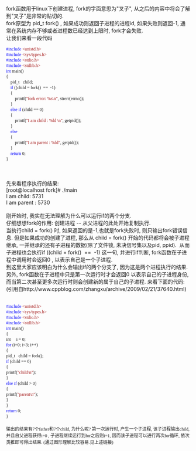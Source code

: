 <!--
author: qingliangcn
date: 2009-05-10
title: linux下fork函数的一些理解
tags: fork,linux
category: Linux/Unix/BSD
status: publish
summary: fork函数用于linux下创建进程, fork的字面意思为&quot;叉子&quot;, 从之后的内容中将会了解到&quot;叉子&quot;是非常的贴切的.fork原型为 pid_t fork() , 如果成功则返回子进程的进程id, 如果失败则返回-1, 通常在系统内存不够
-->

<p>fork函数用于linux下创建进程, fork的字面意思为&quot;叉子&quot;, 从之后的内容中将会了解到&quot;叉子&quot;是非常的贴切的.<br />
fork原型为 pid_t fork() , 如果成功则返回子进程的进程id, 如果失败则返回-1, 通常在系统内存不够或者进程数已经达到上限时, fork才会失败.<br />
让我们来看一段代码<!--more--></p>
<p class="p0" style="margin-top: 0pt; margin-bottom: 0pt"><span style="font-family: 'Times New Roman'; color: rgb(0,0,255); font-size: 9pt; mso-spacerun: 'yes'">#include</span><span style="font-family: 'Times New Roman'; font-size: 9pt; mso-spacerun: 'yes'">&nbsp;</span><span style="font-family: 'Times New Roman'; color: rgb(163,21,21); font-size: 9pt; mso-spacerun: 'yes'">&lt;unistd.h&gt;</span></p>
<p class="p0" style="margin-top: 0pt; margin-bottom: 0pt"><span style="font-family: 'Times New Roman'; color: rgb(0,0,255); font-size: 9pt; mso-spacerun: 'yes'">#include</span><span style="font-family: 'Times New Roman'; font-size: 9pt; mso-spacerun: 'yes'">&nbsp;</span><span style="font-family: 'Times New Roman'; color: rgb(163,21,21); font-size: 9pt; mso-spacerun: 'yes'">&lt;sys/types.h&gt;</span><span style="font-family: 'Times New Roman'; color: rgb(163,21,21); font-size: 9pt; mso-spacerun: 'yes'"><o:p></o:p></span></p>
<p class="p0" style="margin-top: 0pt; margin-bottom: 0pt"><span style="font-family: 'Times New Roman'; color: rgb(0,0,255); font-size: 9pt; mso-spacerun: 'yes'">#include</span><span style="font-family: 'Times New Roman'; font-size: 9pt; mso-spacerun: 'yes'">&nbsp;</span><span style="font-family: 'Times New Roman'; color: rgb(163,21,21); font-size: 9pt; mso-spacerun: 'yes'">&lt;stdio.h&gt;</span><span style="font-family: 'Times New Roman'; color: rgb(163,21,21); font-size: 9pt; mso-spacerun: 'yes'"><o:p></o:p></span></p>
<p class="p0" style="margin-top: 0pt; margin-bottom: 0pt"><span style="font-family: 'Times New Roman'; color: rgb(0,0,255); font-size: 9pt; mso-spacerun: 'yes'">#include</span><span style="font-family: 'Times New Roman'; font-size: 9pt; mso-spacerun: 'yes'">&nbsp;</span><span style="font-family: 'Times New Roman'; color: rgb(163,21,21); font-size: 9pt; mso-spacerun: 'yes'">&lt;stdlib.h&gt;</span><span style="font-family: 'Times New Roman'; color: rgb(163,21,21); font-size: 9pt; mso-spacerun: 'yes'"><o:p></o:p></span></p>
<p class="p0" style="margin-top: 0pt; margin-bottom: 0pt"><span style="font-family: 'Times New Roman'; color: rgb(163,21,21); font-size: 9pt; mso-spacerun: 'yes'"><o:p></o:p></span></p>
<p class="p0" style="margin-top: 0pt; margin-bottom: 0pt"><span style="font-family: 'Times New Roman'; color: rgb(0,0,255); font-size: 9pt; mso-spacerun: 'yes'">int</span><span style="font-family: 'Times New Roman'; font-size: 9pt; mso-spacerun: 'yes'">&nbsp;main()</span><span style="font-family: 'Times New Roman'; font-size: 9pt; mso-spacerun: 'yes'"><o:p></o:p></span></p>
<p class="p0" style="margin-top: 0pt; margin-bottom: 0pt"><span style="font-family: 'Times New Roman'; font-size: 9pt; mso-spacerun: 'yes'">{</span><span style="font-family: 'Times New Roman'; font-size: 9pt; mso-spacerun: 'yes'"><o:p></o:p></span></p>
<p class="p0" style="margin-top: 0pt; margin-bottom: 0pt"><span style="font-family: 'Times New Roman'; font-size: 9pt; mso-spacerun: 'yes'">&nbsp;&nbsp;&nbsp;&nbsp;pid_t&nbsp;&nbsp;&nbsp;child;</span><span style="font-family: 'Times New Roman'; font-size: 9pt; mso-spacerun: 'yes'"><o:p></o:p></span></p>
<p class="p0" style="margin-top: 0pt; margin-bottom: 0pt"><span style="font-family: 'Times New Roman'; font-size: 9pt; mso-spacerun: 'yes'"><o:p></o:p></span></p>
<p class="p0" style="margin-top: 0pt; margin-bottom: 0pt"><span style="font-family: 'Times New Roman'; font-size: 9pt; mso-spacerun: 'yes'">&nbsp;&nbsp;&nbsp;&nbsp;</span><span style="font-family: 'Times New Roman'; color: rgb(0,0,255); font-size: 9pt; mso-spacerun: 'yes'">if</span><span style="font-family: 'Times New Roman'; font-size: 9pt; mso-spacerun: 'yes'">&nbsp;((child&nbsp;=&nbsp;fork()&nbsp;&nbsp;==&nbsp;&nbsp;-1)</span><span style="font-family: 'Times New Roman'; font-size: 9pt; mso-spacerun: 'yes'"><o:p></o:p></span></p>
<p class="p0" style="margin-top: 0pt; margin-bottom: 0pt"><span style="font-family: 'Times New Roman'; font-size: 9pt; mso-spacerun: 'yes'">&nbsp;&nbsp;&nbsp;&nbsp;{</span><span style="font-family: 'Times New Roman'; font-size: 9pt; mso-spacerun: 'yes'"><o:p></o:p></span></p>
<p class="p0" style="margin-top: 0pt; margin-bottom: 0pt"><span style="font-family: 'Times New Roman'; font-size: 9pt; mso-spacerun: 'yes'">&nbsp;&nbsp;&nbsp;&nbsp;&nbsp;&nbsp;&nbsp;&nbsp;printf(</span><span style="font-family: 'Times New Roman'; color: rgb(163,21,21); font-size: 9pt; mso-spacerun: 'yes'">&quot;fork&nbsp;error:&nbsp;%s\n&quot;</span><span style="font-family: 'Times New Roman'; font-size: 9pt; mso-spacerun: 'yes'">,&nbsp;strerr(errno));</span><span style="font-family: 'Times New Roman'; font-size: 9pt; mso-spacerun: 'yes'"><o:p></o:p></span></p>
<p class="p0" style="margin-top: 0pt; margin-bottom: 0pt"><span style="font-family: 'Times New Roman'; font-size: 9pt; mso-spacerun: 'yes'">&nbsp;&nbsp;&nbsp;&nbsp;}</span><span style="font-family: 'Times New Roman'; font-size: 9pt; mso-spacerun: 'yes'"><o:p></o:p></span></p>
<p class="p0" style="margin-top: 0pt; margin-bottom: 0pt"><span style="font-family: 'Times New Roman'; font-size: 9pt; mso-spacerun: 'yes'">&nbsp;&nbsp;&nbsp;&nbsp;</span><span style="font-family: 'Times New Roman'; color: rgb(0,0,255); font-size: 9pt; mso-spacerun: 'yes'">else</span><span style="font-family: 'Times New Roman'; font-size: 9pt; mso-spacerun: 'yes'">&nbsp;</span><span style="font-family: 'Times New Roman'; color: rgb(0,0,255); font-size: 9pt; mso-spacerun: 'yes'">if</span><span style="font-family: 'Times New Roman'; font-size: 9pt; mso-spacerun: 'yes'">&nbsp;(child&nbsp;==&nbsp;0)</span><span style="font-family: 'Times New Roman'; font-size: 9pt; mso-spacerun: 'yes'"><o:p></o:p></span></p>
<p class="p0" style="margin-top: 0pt; margin-bottom: 0pt"><span style="font-family: 'Times New Roman'; font-size: 9pt; mso-spacerun: 'yes'">&nbsp;&nbsp;&nbsp;&nbsp;{</span><span style="font-family: 'Times New Roman'; font-size: 9pt; mso-spacerun: 'yes'"><o:p></o:p></span></p>
<p class="p0" style="margin-top: 0pt; margin-bottom: 0pt"><span style="font-family: 'Times New Roman'; font-size: 9pt; mso-spacerun: 'yes'">&nbsp;&nbsp;&nbsp;&nbsp;&nbsp;&nbsp;&nbsp;&nbsp;printf(</span><span style="font-family: 'Times New Roman'; color: rgb(163,21,21); font-size: 9pt; mso-spacerun: 'yes'">&quot;I&nbsp;am&nbsp;child&nbsp;:&nbsp;%ld&nbsp;\n&quot;</span><span style="font-family: 'Times New Roman'; font-size: 9pt; mso-spacerun: 'yes'">,&nbsp;getpid());</span><span style="font-family: 'Times New Roman'; font-size: 9pt; mso-spacerun: 'yes'"><o:p></o:p></span></p>
<p class="p0" style="margin-top: 0pt; margin-bottom: 0pt"><span style="font-family: 'Times New Roman'; font-size: 9pt; mso-spacerun: 'yes'">&nbsp;&nbsp;&nbsp;&nbsp;}</span><span style="font-family: 'Times New Roman'; font-size: 9pt; mso-spacerun: 'yes'"><o:p></o:p></span></p>
<p class="p0" style="margin-top: 0pt; margin-bottom: 0pt"><span style="font-family: 'Times New Roman'; font-size: 9pt; mso-spacerun: 'yes'">&nbsp;&nbsp;&nbsp;&nbsp;</span><span style="font-family: 'Times New Roman'; color: rgb(0,0,255); font-size: 9pt; mso-spacerun: 'yes'">else</span><span style="font-family: 'Times New Roman'; color: rgb(0,0,255); font-size: 9pt; mso-spacerun: 'yes'"><o:p></o:p></span></p>
<p class="p0" style="margin-top: 0pt; margin-bottom: 0pt"><span style="font-family: 'Times New Roman'; font-size: 9pt; mso-spacerun: 'yes'">&nbsp;&nbsp;&nbsp;&nbsp;{</span><span style="font-family: 'Times New Roman'; font-size: 9pt; mso-spacerun: 'yes'"><o:p></o:p></span></p>
<p class="p0" style="margin-top: 0pt; margin-bottom: 0pt"><span style="font-family: 'Times New Roman'; font-size: 9pt; mso-spacerun: 'yes'">&nbsp;&nbsp;&nbsp;&nbsp;&nbsp;&nbsp;&nbsp;&nbsp;printf(</span><span style="font-family: 'Times New Roman'; color: rgb(163,21,21); font-size: 9pt; mso-spacerun: 'yes'">&quot;I&nbsp;am&nbsp;parent&nbsp;:&nbsp;%ld&quot;</span><span style="font-family: 'Times New Roman'; font-size: 9pt; mso-spacerun: 'yes'">,&nbsp;getpid());</span><span style="font-family: 'Times New Roman'; font-size: 9pt; mso-spacerun: 'yes'"><o:p></o:p></span></p>
<p class="p0" style="margin-top: 0pt; margin-bottom: 0pt"><span style="font-family: 'Times New Roman'; font-size: 9pt; mso-spacerun: 'yes'">&nbsp;&nbsp;&nbsp;&nbsp;}</span><span style="font-family: 'Times New Roman'; font-size: 9pt; mso-spacerun: 'yes'"><o:p></o:p></span></p>
<p class="p0" style="margin-top: 0pt; margin-bottom: 0pt"><span style="font-family: 'Times New Roman'; font-size: 9pt; mso-spacerun: 'yes'"><o:p></o:p></span></p>
<p class="p0" style="margin-top: 0pt; margin-bottom: 0pt"><span style="font-family: 'Times New Roman'; font-size: 9pt; mso-spacerun: 'yes'">&nbsp;&nbsp;&nbsp;&nbsp;</span><span style="font-family: 'Times New Roman'; color: rgb(0,0,255); font-size: 9pt; mso-spacerun: 'yes'">return</span><span style="font-family: 'Times New Roman'; font-size: 9pt; mso-spacerun: 'yes'">&nbsp;0;</span><span style="font-family: 'Times New Roman'; font-size: 9pt; mso-spacerun: 'yes'"><o:p></o:p></span></p>
<p class="p0" style="margin-top: 0pt; margin-bottom: 0pt"><span style="font-family: 'Times New Roman'; font-size: 9pt; mso-spacerun: 'yes'">}</span></p>
<p><span style="font-family: 'Times New Roman'; font-size: 9pt; mso-spacerun: 'yes'">
<p class="p0" style="margin-top: 0pt; margin-bottom: 0pt">
<p class="p0" style="margin-top: 0pt; margin-bottom: 0pt">&nbsp;</p>
<p class="p0" style="margin-top: 0pt; margin-bottom: 0pt">&nbsp;</p>
先来看程序执行的结果:<br />
[root@localhost fork]# ./main<br />
I am child: 5731<br />
I am parent : 5730<br />
<br />
刚开始时, 我实在无法理解为什么可以运行if的两个分支. <br />
仔细想想fork的作用: 创建进程 -- 从父进程的此处开始复制执行.&nbsp;&nbsp;<br />
当执行child = fork() 时, 如果返回的是-1,也就是fork失败时, 则只输出fork错误信息. 但是如果成功的创建了进程, 那么从 child = fork() 开始的代码都将会被子进程继承, 一并继承的还有子进程的数据(除了文件锁, 未决信号集以及pid, ppid).&nbsp;&nbsp;从而子进程也会执行if ((child = fork()&nbsp;&nbsp;==&nbsp;&nbsp;-1) 这一句, 并进行if判断, fork函数在子进程中调用时会返回0 , 以表示自己是一个子进程. <br />
到这里大家应该明白为什么会输出if的两个分支了, 因为这是两个进程执行的结果. <br />
另外, fork函数在子进程中只是第一次运行时才会返回0 以表示自己的子进程身份, 而当第二次甚至更多次运行时则会创建新的属于自己的子进程. 来看下面的代码:<br />
(引用自http://www.cppblog.com/zhangxu/archive/2009/02/21/37640.html)<br />
&nbsp;</p>
<p class="p0" style="margin-top: 0pt; margin-bottom: 0pt"><span style="font-family: 'Times New Roman'; color: rgb(0,0,255); font-size: 9pt; mso-spacerun: 'yes'">#include</span><span style="font-family: 'Times New Roman'; font-size: 9pt; mso-spacerun: 'yes'">&nbsp;</span><span style="font-family: 'Times New Roman'; color: rgb(163,21,21); font-size: 9pt; mso-spacerun: 'yes'">&lt;unistd.h&gt;</span><span style="font-family: 'Times New Roman'; color: rgb(163,21,21); font-size: 9pt; mso-spacerun: 'yes'"><o:p></o:p></span></p>
<p class="p0" style="margin-top: 0pt; margin-bottom: 0pt"><span style="font-family: 'Times New Roman'; color: rgb(0,0,255); font-size: 9pt; mso-spacerun: 'yes'">#include</span><span style="font-family: 'Times New Roman'; font-size: 9pt; mso-spacerun: 'yes'">&nbsp;</span><span style="font-family: 'Times New Roman'; color: rgb(163,21,21); font-size: 9pt; mso-spacerun: 'yes'">&lt;sys/types.h&gt;</span><span style="font-family: 'Times New Roman'; color: rgb(163,21,21); font-size: 9pt; mso-spacerun: 'yes'"><o:p></o:p></span></p>
<p class="p0" style="margin-top: 0pt; margin-bottom: 0pt"><span style="font-family: 'Times New Roman'; color: rgb(0,0,255); font-size: 9pt; mso-spacerun: 'yes'">#include</span><span style="font-family: 'Times New Roman'; font-size: 9pt; mso-spacerun: 'yes'">&nbsp;</span><span style="font-family: 'Times New Roman'; color: rgb(163,21,21); font-size: 9pt; mso-spacerun: 'yes'">&lt;stdio.h&gt;</span><span style="font-family: 'Times New Roman'; color: rgb(163,21,21); font-size: 9pt; mso-spacerun: 'yes'"><o:p></o:p></span></p>
<p class="p0" style="margin-top: 0pt; margin-bottom: 0pt"><span style="font-family: 'Times New Roman'; color: rgb(0,0,255); font-size: 9pt; mso-spacerun: 'yes'">#include</span><span style="font-family: 'Times New Roman'; font-size: 9pt; mso-spacerun: 'yes'">&nbsp;</span><span style="font-family: 'Times New Roman'; color: rgb(163,21,21); font-size: 9pt; mso-spacerun: 'yes'">&lt;stdlib.h&gt;</span><span style="font-family: 'Times New Roman'; color: rgb(163,21,21); font-size: 9pt; mso-spacerun: 'yes'"><o:p></o:p></span></p>
<p class="p0" style="margin-top: 0pt; margin-bottom: 0pt"><span style="font-family: 'Times New Roman'; color: rgb(163,21,21); font-size: 9pt; mso-spacerun: 'yes'"><o:p></o:p></span></p>
<p class="p0" style="margin-top: 0pt; margin-bottom: 0pt"><span style="font-family: 'Times New Roman'; color: rgb(0,0,255); font-size: 9pt; mso-spacerun: 'yes'">int</span><span style="font-family: 'Times New Roman'; font-size: 9pt; mso-spacerun: 'yes'">&nbsp;main()</span><span style="font-family: 'Times New Roman'; font-size: 9pt; mso-spacerun: 'yes'"><o:p></o:p></span></p>
<p class="p0" style="margin-top: 0pt; margin-bottom: 0pt"><span style="font-family: 'Times New Roman'; font-size: 9pt; mso-spacerun: 'yes'">{</span><span style="font-family: 'Times New Roman'; font-size: 9pt; mso-spacerun: 'yes'"><o:p></o:p></span></p>
<p class="p0" style="margin-top: 0pt; margin-bottom: 0pt"><span style="font-family: 'Times New Roman'; font-size: 9pt; mso-spacerun: 'yes'">int&nbsp;&nbsp;&nbsp;&nbsp;&nbsp;i&nbsp;=&nbsp;0;</span><span style="font-family: 'Times New Roman'; font-size: 9pt; mso-spacerun: 'yes'"><o:p></o:p></span></p>
<p class="p0" style="margin-top: 0pt; margin-bottom: 0pt"><span style="font-family: 'Times New Roman'; color: rgb(0,0,255); font-size: 9pt; mso-spacerun: 'yes'">for</span><span style="font-family: 'Times New Roman'; font-size: 9pt; mso-spacerun: 'yes'">&nbsp;(i=0;&nbsp;i&lt;3;&nbsp;i++)</span><span style="font-family: 'Times New Roman'; font-size: 9pt; mso-spacerun: 'yes'"><o:p></o:p></span></p>
<p class="p0" style="margin-top: 0pt; margin-bottom: 0pt"><span style="font-family: 'Times New Roman'; font-size: 9pt; mso-spacerun: 'yes'">{</span><span style="font-family: 'Times New Roman'; font-size: 9pt; mso-spacerun: 'yes'"><o:p></o:p></span></p>
<p class="p0" style="margin-top: 0pt; margin-bottom: 0pt"><span style="font-family: 'Times New Roman'; font-size: 9pt; mso-spacerun: 'yes'">pid_t&nbsp;&nbsp;&nbsp;child&nbsp;=&nbsp;fork();</span><span style="font-family: 'Times New Roman'; font-size: 9pt; mso-spacerun: 'yes'"><o:p></o:p></span></p>
<p class="p0" style="margin-top: 0pt; margin-bottom: 0pt"><span style="font-family: 'Times New Roman'; color: rgb(0,0,255); font-size: 9pt; mso-spacerun: 'yes'">if</span><span style="font-family: 'Times New Roman'; font-size: 9pt; mso-spacerun: 'yes'">&nbsp;(child&nbsp;==&nbsp;0)</span><span style="font-family: 'Times New Roman'; font-size: 9pt; mso-spacerun: 'yes'"><o:p></o:p></span></p>
<p class="p0" style="margin-top: 0pt; margin-bottom: 0pt"><span style="font-family: 'Times New Roman'; font-size: 9pt; mso-spacerun: 'yes'">{</span><span style="font-family: 'Times New Roman'; font-size: 9pt; mso-spacerun: 'yes'"><o:p></o:p></span></p>
<p class="p0" style="margin-top: 0pt; margin-bottom: 0pt"><span style="font-family: 'Times New Roman'; font-size: 9pt; mso-spacerun: 'yes'">printf(</span><span style="font-family: 'Times New Roman'; color: rgb(163,21,21); font-size: 9pt; mso-spacerun: 'yes'">&quot;child\n&quot;</span><span style="font-family: 'Times New Roman'; font-size: 9pt; mso-spacerun: 'yes'">);</span><span style="font-family: 'Times New Roman'; font-size: 9pt; mso-spacerun: 'yes'"><o:p></o:p></span></p>
<p class="p0" style="margin-top: 0pt; margin-bottom: 0pt"><span style="font-family: 'Times New Roman'; font-size: 9pt; mso-spacerun: 'yes'">}</span><span style="font-family: 'Times New Roman'; font-size: 9pt; mso-spacerun: 'yes'"><o:p></o:p></span></p>
<p class="p0" style="margin-top: 0pt; margin-bottom: 0pt"><span style="font-family: 'Times New Roman'; color: rgb(0,0,255); font-size: 9pt; mso-spacerun: 'yes'">else</span><span style="font-family: 'Times New Roman'; font-size: 9pt; mso-spacerun: 'yes'">&nbsp;</span><span style="font-family: 'Times New Roman'; color: rgb(0,0,255); font-size: 9pt; mso-spacerun: 'yes'">if</span><span style="font-family: 'Times New Roman'; font-size: 9pt; mso-spacerun: 'yes'">&nbsp;(child&nbsp;&gt;&nbsp;0)</span><span style="font-family: 'Times New Roman'; font-size: 9pt; mso-spacerun: 'yes'"><o:p></o:p></span></p>
<p class="p0" style="margin-top: 0pt; margin-bottom: 0pt"><span style="font-family: 'Times New Roman'; font-size: 9pt; mso-spacerun: 'yes'">{</span><span style="font-family: 'Times New Roman'; font-size: 9pt; mso-spacerun: 'yes'"><o:p></o:p></span></p>
<p class="p0" style="margin-top: 0pt; margin-bottom: 0pt"><span style="font-family: 'Times New Roman'; font-size: 9pt; mso-spacerun: 'yes'">printf(</span><span style="font-family: 'Times New Roman'; color: rgb(163,21,21); font-size: 9pt; mso-spacerun: 'yes'">&quot;parent\n&quot;</span><span style="font-family: 'Times New Roman'; font-size: 9pt; mso-spacerun: 'yes'">);</span><span style="font-family: 'Times New Roman'; font-size: 9pt; mso-spacerun: 'yes'"><o:p></o:p></span></p>
<p class="p0" style="margin-top: 0pt; margin-bottom: 0pt"><span style="font-family: 'Times New Roman'; font-size: 9pt; mso-spacerun: 'yes'">}</span><span style="font-family: 'Times New Roman'; font-size: 9pt; mso-spacerun: 'yes'"><o:p></o:p></span></p>
<p class="p0" style="margin-top: 0pt; margin-bottom: 0pt"><span style="font-family: 'Times New Roman'; font-size: 9pt; mso-spacerun: 'yes'">}</span><span style="font-family: 'Times New Roman'; font-size: 9pt; mso-spacerun: 'yes'"><o:p></o:p></span></p>
<p class="p0" style="margin-top: 0pt; margin-bottom: 0pt"><span style="font-family: 'Times New Roman'; color: rgb(0,0,255); font-size: 9pt; mso-spacerun: 'yes'">return</span><span style="font-family: 'Times New Roman'; font-size: 9pt; mso-spacerun: 'yes'">&nbsp;0;</span><span style="font-family: 'Times New Roman'; font-size: 9pt; mso-spacerun: 'yes'"><o:p></o:p></span></p>
<p class="p0" style="margin-top: 0pt; margin-bottom: 0pt"><span style="font-family: 'Times New Roman'; font-size: 9pt; mso-spacerun: 'yes'">}</span></p>
<p class="p0" style="margin-top: 0pt; margin-bottom: 0pt">&nbsp;</p>
<p class="p0" style="margin-top: 0pt; margin-bottom: 0pt"><span style="font-family: 'Times New Roman'; font-size: 9pt; mso-spacerun: 'yes'">输出的结果有7个father和7个child, 为什么呢? 第一次运行时, 产生一个子进程, 该子进程输出child, 并且自父进程获得i=0 , 子进程继续运行到for之后则i=1, 因而该子进程可以进行两次for循环, 依次类推即可得出结果. (通过图形理解比较容易.见上述链接)</span></p>
<!--EndFragment--></span><!--EndFragment--></p>